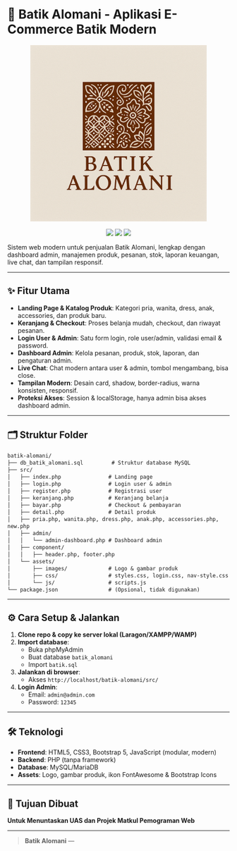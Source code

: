 # 🦚 Batik Alomani - Aplikasi E-Commerce Batik Modern

<p align="center">
  <img src="klllNEW/src/assets/images/logo.png" alt="Batik_Alomani_Screenshot" width="400"/>
</p>

<p align="center">
  <a href="#fitur-utama"><img src="https://img.shields.io/badge/Fitur-Utama-blue?style=flat-square"/></a>
  <a href="#cara-menjalankan"><img src="https://img.shields.io/badge/Instalasi-Mudah-brightgreen?style=flat-square"/></a>
  <a href="#teknologi"><img src="https://img.shields.io/badge/Build-HTML%20%7C%20CSS%20%7C%20JS%20%7C%20Bootstrap-orange?style=flat-square"/></a>
</p>

Sistem web modern untuk penjualan Batik Alomani, lengkap dengan dashboard admin, manajemen produk, pesanan, stok, laporan keuangan, live chat, dan tampilan responsif.

---

## ✨ Fitur Utama
- **Landing Page & Katalog Produk**: Kategori pria, wanita, dress, anak, accessories, dan produk baru.
- **Keranjang & Checkout**: Proses belanja mudah, checkout, dan riwayat pesanan.
- **Login User & Admin**: Satu form login, role user/admin, validasi email & password.
- **Dashboard Admin**: Kelola pesanan, produk, stok, laporan, dan pengaturan admin.
- **Live Chat**: Chat modern antara user & admin, tombol mengambang, bisa close.
- **Tampilan Modern**: Desain card, shadow, border-radius, warna konsisten, responsif.
- **Proteksi Akses**: Session & localStorage, hanya admin bisa akses dashboard admin.

---

## 🗂️ Struktur Folder
```
batik-alomani/
├── db_batik_alomani.sql         # Struktur database MySQL
├── src/
│   ├── index.php               # Landing page
│   ├── login.php               # Login user & admin
│   ├── register.php            # Registrasi user
│   ├── keranjang.php           # Keranjang belanja
│   ├── bayar.php               # Checkout & pembayaran
│   ├── detail.php              # Detail produk
│   ├── pria.php, wanita.php, dress.php, anak.php, accessories.php, new.php
│   ├── admin/
│   │   └── admin-dashboard.php # Dashboard admin
│   ├── component/
│   │   ├── header.php, footer.php
│   └── assets/
│       ├── images/             # Logo & gambar produk
│       ├── css/                # styles.css, login.css, nav-style.css
│       └── js/                 # scripts.js
└── package.json                # (Opsional, tidak digunakan)
```

---

## ⚙️ Cara Setup & Jalankan
1. **Clone repo & copy ke server lokal (Laragon/XAMPP/WAMP)**
2. **Import database**: 
   - Buka phpMyAdmin
   - Buat database `batik_alomani`
   - Import `batik.sql`
3. **Jalankan di browser**: 
   - Akses `http://localhost/batik-alomani/src/`
4. **Login Admin**:  
   - Email: `admin@admin.com`  
   - Password: `12345`

---

## 🛠️ Teknologi
- **Frontend**: HTML5, CSS3, Bootstrap 5, JavaScript (modular, modern)
- **Backend**: PHP (tanpa framework)
- **Database**: MySQL/MariaDB
- **Assets**: Logo, gambar produk, ikon FontAwesome & Bootstrap Icons

---

## 📖 Tujuan Dibuat
**Untuk Menuntaskan UAS dan Projek Matkul Pemograman Web**

---
> **Batik Alomani** — 
